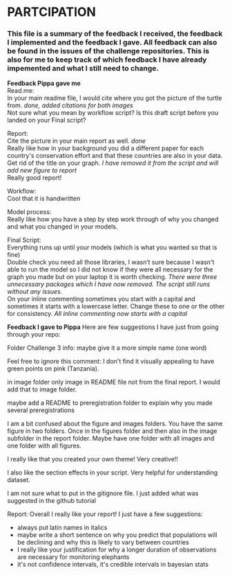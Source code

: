 # PARTCIPATION
### This file is a summary of the feedback I received, the feedback I implemented and the feedback I gave. All feedback can also be found in the issues of the challenge repositories. This is also for me to keep track of which feedback I have already impemented and what I still need to change.

**Feedback Pippa gave me**   
Read.me:   
In your main readme file, I would cite where you got the picture of the turtle from. *done, added citations for both images*   
Not sure what you mean by workflow script? Is this draft script before you landed on your Final script?    

Report:   
Cite the picture in your main report as well. *done*   
Really like how in your background you did a different paper for each country's conservation effort and that these countries are also in your data.   
Get rid of the title on your graph. *I have removed it from the script and will add new figure to report*   
Really good report!    

Workflow:   
Cool that it is handwritten   

Model process:   
Really like how you have a step by step work through of why you changed and what you changed in your models.   

Final Script:   
Everything runs up until your models (which is what you wanted so that is fine)   
Double check you need all those libraries, I wasn’t sure because I wasn't able to run the model so I did not know if they were all necessary for the graph you made but on your laptop it is worth checking. *There were three unnecessary packages which I have now removed. The script still runs without any issues.*   
On your inline commenting sometimes you start with a capital and sometimes it starts with a lowercase letter. Change these to one or the other for consistency. 
*All inline commenting now starts with a capital*    

**Feedback I gave to Pippa**
Here are few suggestions I have just from going through your repo:

Folder Challenge 3 info: maybe give it a more simple name (one word)

Feel free to ignore this comment: I don't find it visually appealing to have green points on pink (Tanzania).

in image folder only image in README file not from the final report. I would add that to image folder.

maybe add a README to preregistration folder to explain why you made several preregistrations

I am a bit confused about the figure and images folders. You have the same figure in two folders. Once in the figures folder and then also in the image subfolder in the report folder. Maybe have one folder with all images and one folder with all figures.

I really like that you created your own theme! Very creative!!

I also like the section effects in your script. Very helpful for understanding dataset.

I am not sure what to put in the gitignore file. I just added what was suggested in the github tutorial

Report:
Overall I really like your report! I just have a few suggestions:
- always put latin names in italics
- maybe write a short sentence on why you predict that populations will be declining and why this is likely to vary between countries
- I really like your justification for why a longer duration of observations are necessary for monitoring elephants
- it's not confidence intervals, it's credible intervals in bayesian stats
